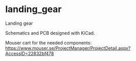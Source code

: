 # landing_gear
Landing gear

Schematics and PCB designed with KiCad. 

Mouser cart for the needed components: https://www.mouser.se/ProjectManager/ProjectDetail.aspx?AccessID=22832bf478
